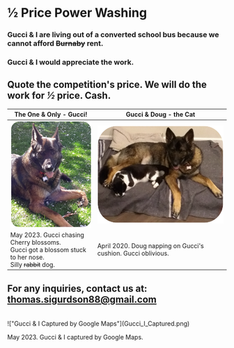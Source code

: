 <link rel="stylesheet" href="styles.css">

# ½ Price Power Washing

### Gucci & I are living out of a converted school bus because we cannot afford ~~Burnaby~~ rent.  
### Gucci & I would appreciate the work.

## Quote the competition's price. We will do the work for _½_  price. Cash.

| The One & Only - Gucci! | Gucci & Doug - the Cat|  
|---|---|  
| !["Gucci with Cherry Blossom"](Gucci_being_Silly_308x404.png) | !["Gucci & Doug"](Gucci_&_Doug_523x404.png) |
| May 2023. Gucci chasing Cherry blossoms. <br> Gucci got a blossom stuck to her nose. <br> Silly ~~rabbit~~ dog.  | April 2020. Doug napping on Gucci's cushion. Gucci oblivious. |

## For any inquiries, contact us at: <a href="mailto:thomas.sigurdson88@gmail.com?subject=Power%20Washing%20Inquiry">thomas.sigurdson88@gmail.com</a>
<br>
!["Gucci & I Captured by Google Maps"](Gucci_I_Captured.png)

May 2023. Gucci & I captured by Google Maps.
